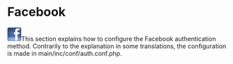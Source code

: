 # Facebook

![](../../../.gitbook/assets/images25%20%287%29.png)This section explains how to configure the Facebook authentication method. Contrarily to the explanation in some translations, the configuration is made in main/inc/conf/auth.conf.php.

